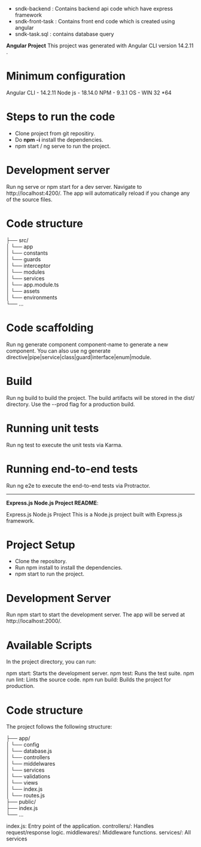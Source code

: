 - sndk-backend : Contains backend api code which have express framework
- sndk-front-task : Contains front end code which is created using angular 
- sndk-task.sql : contains database query

**Angular  Project**
This project was generated with Angular CLI version 14.2.11 .

# Minimum configuration
Angular CLI - 14.2.11
Node js - 18.14.0
NPM - 9.3.1
OS - WIN 32 *64

# Steps to run the code 
- Clone project from git repositiry.
- Do **npm -i** install the dependencies. 
- npm start / ng serve to run the project.
  
# Development server
Run ng serve or npm start for a dev server. Navigate to http://localhost:4200/. The app will automatically reload if you change any of the source files.

# Code structure
├── src/                                                                                                                          
│   └── app                                                                                                                        
│        └── constants                                                                                                                        
│        └── guards                                                                                                                        
│        └── interceptor                                                                                                                        
│        └── modules                                                                                                                        
│        └── services                                                                                                                        
│        └── app.module.ts                                                                                                                        
│   └── assets                                                                                                                         
│   └── environments                                                                                                                        
└── ...                                                                                                                        

# Code scaffolding
Run ng generate component component-name to generate a new component. You can also use ng generate directive|pipe|service|class|guard|interface|enum|module.

# Build
Run ng build to build the project. The build artifacts will be stored in the dist/ directory. Use the --prod flag for a production build.

# Running unit tests
Run ng test to execute the unit tests via Karma.

# Running end-to-end tests
Run ng e2e to execute the end-to-end tests via Protractor.

---------------------------------------------------------------------------------------------------------------------------------------------------
**Express.js Node.js Project README**:

Express.js Node.js Project
This is a Node.js project built with Express.js framework.

# Project Setup
- Clone the repository.
- Run npm install to install the dependencies.
- npm start to run the project.

# Development Server
Run npm start to start the development server. The app will be served at http://localhost:2000/.

# Available Scripts
In the project directory, you can run:

npm start: Starts the development server.
npm test: Runs the test suite.
npm run lint: Lints the source code.
npm run build: Builds the project for production.

# Code structure
The project follows the following structure:

├── app/                                                                                                                        
│   └── config                                                                                                                        
│         └── database.js                                                                                                                        
│   └── controllers                                                                                                                         
│   └── middelwares                                                                                                                        
│   └── services                                                                                                                        
│   └── validations                                                                                                                        
│   └── views                                                                                                                        
│   └── index.js                                                                                                                        
│   └── routes.js                                                                                                                        
├── public/                                                                                                                        
├── index.js                                                                                                                        
└── ...                                                                                                                        

index.js: Entry point of the application.
controllers/: Handles request/response logic.
middlewares/: Middleware functions.
services/: All services 

